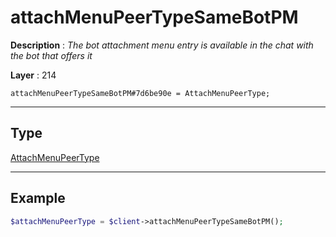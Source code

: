 # attachMenuPeerTypeSameBotPM

**Description** : *The bot attachment menu entry is available in the chat with the bot that offers it*

**Layer** : 214

```tl
attachMenuPeerTypeSameBotPM#7d6be90e = AttachMenuPeerType;
```

---

## Type

[AttachMenuPeerType](type/AttachMenuPeerType)

---

## Example

```php
$attachMenuPeerType = $client->attachMenuPeerTypeSameBotPM();
```